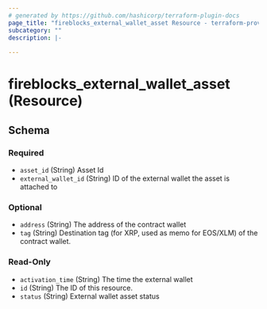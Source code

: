 ```yaml
---
# generated by https://github.com/hashicorp/terraform-plugin-docs
page_title: "fireblocks_external_wallet_asset Resource - terraform-provider-fireblocks"
subcategory: ""
description: |-
  
---
```


# fireblocks_external_wallet_asset (Resource)





<!-- schema generated by tfplugindocs -->
## Schema

### Required

- `asset_id` (String) Asset Id
- `external_wallet_id` (String) ID of the external wallet the asset is attached to

### Optional

- `address` (String) The address of the contract wallet
- `tag` (String) Destination tag (for XRP, used as memo for EOS/XLM) of the contract wallet.

### Read-Only

- `activation_time` (String) The time the external wallet
- `id` (String) The ID of this resource.
- `status` (String) External wallet asset status


